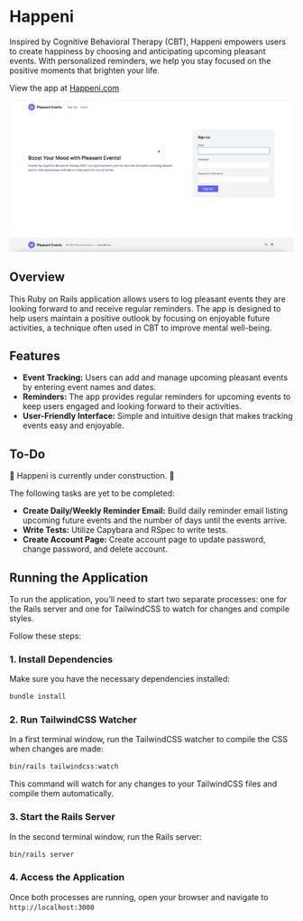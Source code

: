# Happeni

Inspired by Cognitive Behavioral Therapy (CBT), Happeni empowers users to create happiness by choosing and anticipating upcoming pleasant events. With personalized reminders, we help you stay focused on the positive moments that brighten your life.

View the app at [Happeni.com](https://happeni.com/)

![Happeni Screen Recording](./app/assets/media/screen-recording.gif)

## Overview

This Ruby on Rails application allows users to log pleasant events they are looking forward to and receive regular reminders. The app is designed to help users maintain a positive outlook by focusing on enjoyable future activities, a technique often used in CBT to improve mental well-being.

## Features

- **Event Tracking:** Users can add and manage upcoming pleasant events by entering event names and dates.
- **Reminders:** The app provides regular reminders for upcoming events to keep users engaged and looking forward to their activities.
- **User-Friendly Interface:** Simple and intuitive design that makes tracking events easy and enjoyable.

## To-Do

:construction: Happeni is currently under construction. :construction:

The following tasks are yet to be completed:

- **Create Daily/Weekly Reminder Email:** Build daily reminder email listing upcoming future events and the number of days until the events arrive.
- **Write Tests:** Utilize Capybara and RSpec to write tests.
- **Create Account Page:** Create account page to update password, change password, and delete account.

## Running the Application

To run the application, you'll need to start two separate processes: one for the Rails server and one for TailwindCSS to watch for changes and compile styles.

Follow these steps:

### 1. **Install Dependencies**

Make sure you have the necessary dependencies installed:

```bash
bundle install
```

### 2. Run TailwindCSS Watcher

In a first terminal window, run the TailwindCSS watcher to compile the CSS when changes are made:

```bash
bin/rails tailwindcss:watch
```

This command will watch for any changes to your TailwindCSS files and compile them automatically.

### 3. Start the Rails Server

In the second terminal window, run the Rails server:
```bash
bin/rails server
```

### 4. Access the Application

Once both processes are running, open your browser and navigate to `http://localhost:3000`
